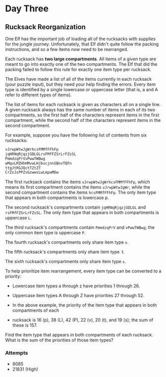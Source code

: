 # Day Three

## Rucksack Reorganization

One Elf has the important job of loading all of the rucksacks with supplies for the jungle journey.
Unfortunately, that Elf didn't quite follow the packing instructions, and so a few items now need
to be rearranged.

Each rucksack has **two large compartments**. All items of a given type are meant to go into exactly
one of the two compartments. The Elf that did the packing failed to follow this rule for exactly
one item type per rucksack.

The Elves have made a list of all of the items currently in each rucksack (your puzzle input),
but they need your help finding the errors. Every item type is identified by a single lowercase
or uppercase letter (that is, a and A refer to different types of items).

The list of items for each rucksack is given as characters all on a single line. A given rucksack
always has the same number of items in each of its two compartments, so the first half of the
characters represent items in the first compartment, while the second half of the characters
represent items in the second compartment.

For example, suppose you have the following list of contents from six rucksacks:

```bash
vJrwpWtwJgWrhcsFMMfFFhFp
jqHRNqRjqzjGDLGLrsFMfFZSrLrFZsSL
PmmdzqPrVvPwwTWBwg
wMqvLMZHhHMvwLHjbvcjnnSBnvTQFn
ttgJtRGJQctTZtZT
CrZsJsPPZsGzwwsLwLmpwMDw
```

The first rucksack contains the items `vJrwpWtwJgWrhcsFMMfFFhFp`, which means its first compartment
contains the items `vJrwpWtwJgWr`, while the second compartment contains the items `hcsFMMfFFhFp`.
The only item type that appears in both compartments is lowercase p.

The second rucksack's compartments contain `jqHRNqRjqzjGDLGL` and `rsFMfFZSrLrFZsSL`. The only
item type that appears in both compartments is uppercase `L`.

The third rucksack's compartments contain `PmmdzqPrV` and `vPwwTWBwg`; the only common item
type is uppercase `P`.

The fourth rucksack's compartments only share item type `v`.

The fifth rucksack's compartments only share item type` `t.

The sixth rucksack's compartments only share item type `s`.

To help prioritize item rearrangement, every item type can be converted to a priority:

- Lowercase item types a through z have priorities 1 through 26.
- Uppercase item types A through Z have priorities 27 through 52.

- In the above example, the priority of the item type that appears in both compartments of each
- rucksack is 16 (p), 38 (L), 42 (P), 22 (v), 20 (t), and 19 (s); the sum of these is 157.

Find the item type that appears in both compartments of each rucksack.
What is the sum of the priorities of those item types?

### Attempts

- 8085
- 21831 (High)

